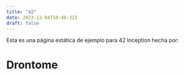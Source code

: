 ```yaml
---
title: "42"
date: 2023-12-04T10:46:32Z
draft: false
---
```


Esta es una página estática de ejemplo para 42 Inception hecha por:

# Drontome #
